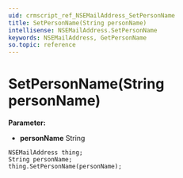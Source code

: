 ```yaml
---
uid: crmscript_ref_NSEMailAddress_SetPersonName
title: SetPersonName(String personName)
intellisense: NSEMailAddress.SetPersonName
keywords: NSEMailAddress, GetPersonName
so.topic: reference
---
```


# SetPersonName(String personName)

**Parameter:** 
* **personName** String

```crmscript
NSEMailAddress thing;
String personName;
thing.SetPersonName(personName);
```

